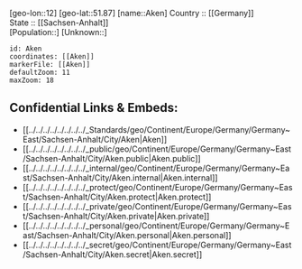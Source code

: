 ﻿---
location: [51.87,12] 
mapzoom: [7,12] 
mapmarker: city 
type: City
tags:
- geo/City


SpocWebEntityId: 28699
isDeleted: false
confidential: public

---
[geo-lon::12] 
[geo-lat::51.87] 
[name::Aken] 
Country :: [[Germany]]  
State :: [[Sachsen-Anhalt]]  
[Population::] 
[Unknown::] 


```leaflet
id: Aken
coordinates: [[Aken]] 
markerFile: [[Aken]] 
defaultZoom: 11 
maxZoom: 18
```


## Confidential Links & Embeds: 
- [[../../../../../../../../_Standards/geo/Continent/Europe/Germany/Germany~East/Sachsen-Anhalt/City/Aken|Aken]] 
- [[../../../../../../../../_public/geo/Continent/Europe/Germany/Germany~East/Sachsen-Anhalt/City/Aken.public|Aken.public]] 
- [[../../../../../../../../_internal/geo/Continent/Europe/Germany/Germany~East/Sachsen-Anhalt/City/Aken.internal|Aken.internal]] 
- [[../../../../../../../../_protect/geo/Continent/Europe/Germany/Germany~East/Sachsen-Anhalt/City/Aken.protect|Aken.protect]] 
- [[../../../../../../../../_private/geo/Continent/Europe/Germany/Germany~East/Sachsen-Anhalt/City/Aken.private|Aken.private]] 
- [[../../../../../../../../_personal/geo/Continent/Europe/Germany/Germany~East/Sachsen-Anhalt/City/Aken.personal|Aken.personal]] 
- [[../../../../../../../../_secret/geo/Continent/Europe/Germany/Germany~East/Sachsen-Anhalt/City/Aken.secret|Aken.secret]] 

